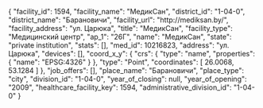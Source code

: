 {
    "facility_id": 1594,
    "facility_name": "МедикСан",
    "district_id": "1-04-0",
    "district_name": "Барановичи",
    "facility_url": "http:\/\/mediksan.by\/",
    "facility_address": "ул. Царюка",
    "title": "МедикСан",
    "facility_type": "Медицинский центр",
    "ap_1": "26Г",
    "name": "МедикСан",
    "state": "private institution",
    "stats": [],
    "med_id": 10216823,
    "address": "ул. Царюка",
    "devices": [],
    "coord_x_y": {
        "crs": {
            "type": "name",
            "properties": {
                "name": "EPSG:4326"
            }
        },
        "type": "Point",
        "coordinates": [
            26.0068,
            53.1284
        ]
    },
    "job_offers": [],
    "place_name": "Барановичи",
    "place_type": "city",
    "division_id": "1-04-0",
    "year_of_closing": null,
    "year_of_opening": "2009",
    "healthcare_facility_key": 1594,
    "administrative_division_id": "1-04-0"
}